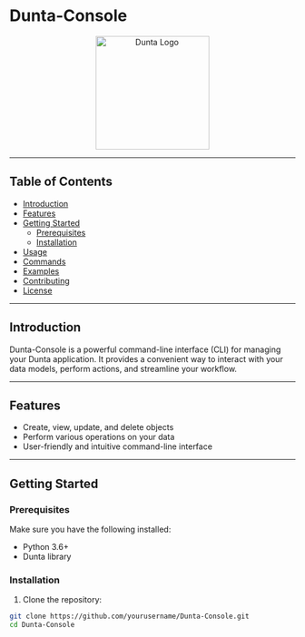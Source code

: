 # Dunta-Console

<p align="center">
  <img "[https://github.com/Joelkons02/Dunta-Console/blob/main/1.png]" alt="Dunta Logo" width="200">
</p>

---

## Table of Contents
- [Introduction](#introduction)
- [Features](#features)
- [Getting Started](#getting-started)
  - [Prerequisites](#prerequisites)
  - [Installation](#installation)
- [Usage](#usage)
- [Commands](#commands)
- [Examples](#examples)
- [Contributing](#contributing)
- [License](#license)

---

## Introduction

Dunta-Console is a powerful command-line interface (CLI) for managing your Dunta application. It provides a convenient way to interact with your data models, perform actions, and streamline your workflow.

---

## Features

- Create, view, update, and delete objects
- Perform various operations on your data
- User-friendly and intuitive command-line interface

---

## Getting Started

### Prerequisites

Make sure you have the following installed:

- Python 3.6+
- Dunta library

### Installation

1. Clone the repository:

```bash
git clone https://github.com/yourusername/Dunta-Console.git
cd Dunta-Console
